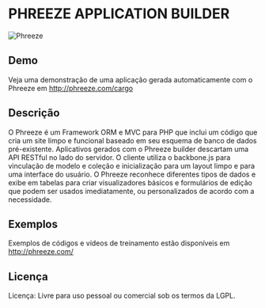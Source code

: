 
# PHREEZE APPLICATION BUILDER

![Phreeze](https://user-images.githubusercontent.com/36008397/97495875-f1332c80-1946-11eb-90ed-f85c0ec1d635.png)

## Demo

Veja uma demonstração de uma aplicação gerada automaticamente com o Phreeze em http://phreeze.com/cargo

## Descrição

O Phreeze é um Framework ORM e MVC para PHP que inclui um 
código que cria um site limpo e funcional baseado em seu esquema de banco de dados pré-existente. Aplicativos gerados com o Phreeze builder descartam uma API RESTful no lado do servidor. O cliente utiliza o backbone.js para vinculação de modelo e coleção e inicialização para um layout limpo e para uma interface do usuário. O Phreeze reconhece diferentes tipos de dados e exibe em tabelas para criar visualizadores básicos e
formulários de edição que podem ser usados ​​imediatamente, ou 
personalizados de acordo com a necessidade.

## Exemplos

Exemplos de códigos e vídeos de treinamento estão disponíveis em http://phreeze.com/

## Licença

Licença: Livre para uso pessoal ou comercial sob os termos da LGPL.
